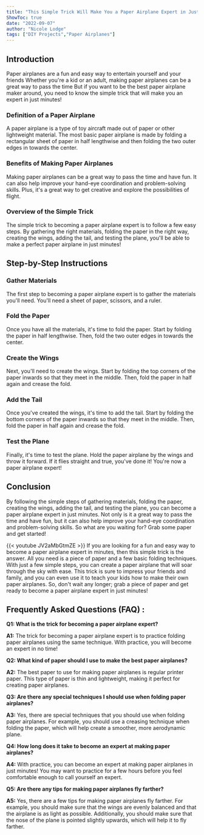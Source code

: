 ```yaml
---
title: "This Simple Trick Will Make You a Paper Airplane Expert in Just Minutes!"
ShowToc: true 
date: "2022-09-07"
author: "Nicole Lodge" 
tags: ["DIY Projects","Paper Airplanes"]
---
```

## Introduction

Paper airplanes are a fun and easy way to entertain yourself and your friends Whether you're a kid or an adult, making paper airplanes can be a great way to pass the time But if you want to be the best paper airplane maker around, you need to know the simple trick that will make you an expert in just minutes!

### Definition of a Paper Airplane

A paper airplane is a type of toy aircraft made out of paper or other lightweight material. The most basic paper airplane is made by folding a rectangular sheet of paper in half lengthwise and then folding the two outer edges in towards the center.

### Benefits of Making Paper Airplanes

Making paper airplanes can be a great way to pass the time and have fun. It can also help improve your hand-eye coordination and problem-solving skills. Plus, it's a great way to get creative and explore the possibilities of flight.

### Overview of the Simple Trick

The simple trick to becoming a paper airplane expert is to follow a few easy steps. By gathering the right materials, folding the paper in the right way, creating the wings, adding the tail, and testing the plane, you'll be able to make a perfect paper airplane in just minutes!

## Step-by-Step Instructions

### Gather Materials

The first step to becoming a paper airplane expert is to gather the materials you'll need. You'll need a sheet of paper, scissors, and a ruler.

### Fold the Paper

Once you have all the materials, it's time to fold the paper. Start by folding the paper in half lengthwise. Then, fold the two outer edges in towards the center.

### Create the Wings

Next, you'll need to create the wings. Start by folding the top corners of the paper inwards so that they meet in the middle. Then, fold the paper in half again and crease the fold.

### Add the Tail

Once you've created the wings, it's time to add the tail. Start by folding the bottom corners of the paper inwards so that they meet in the middle. Then, fold the paper in half again and crease the fold.

### Test the Plane

Finally, it's time to test the plane. Hold the paper airplane by the wings and throw it forward. If it flies straight and true, you've done it! You're now a paper airplane expert!

## Conclusion

By following the simple steps of gathering materials, folding the paper, creating the wings, adding the tail, and testing the plane, you can become a paper airplane expert in just minutes. Not only is it a great way to pass the time and have fun, but it can also help improve your hand-eye coordination and problem-solving skills. So what are you waiting for? Grab some paper and get started!

{{< youtube JV2aMbGtmZE >}} 
If you are looking for a fun and easy way to become a paper airplane expert in minutes, then this simple trick is the answer. All you need is a piece of paper and a few basic folding techniques. With just a few simple steps, you can create a paper airplane that will soar through the sky with ease. This trick is sure to impress your friends and family, and you can even use it to teach your kids how to make their own paper airplanes. So, don't wait any longer; grab a piece of paper and get ready to become a paper airplane expert in just minutes!

## Frequently Asked Questions (FAQ) :
**Q1: What is the trick for becoming a paper airplane expert?**

**A1:** The trick for becoming a paper airplane expert is to practice folding paper airplanes using the same technique. With practice, you will become an expert in no time!

**Q2: What kind of paper should I use to make the best paper airplanes?**

**A2:** The best paper to use for making paper airplanes is regular printer paper. This type of paper is thin and lightweight, making it perfect for creating paper airplanes.

**Q3: Are there any special techniques I should use when folding paper airplanes?**

**A3:** Yes, there are special techniques that you should use when folding paper airplanes. For example, you should use a creasing technique when folding the paper, which will help create a smoother, more aerodynamic plane.

**Q4: How long does it take to become an expert at making paper airplanes?**

**A4:** With practice, you can become an expert at making paper airplanes in just minutes! You may want to practice for a few hours before you feel comfortable enough to call yourself an expert.

**Q5: Are there any tips for making paper airplanes fly farther?**

**A5:** Yes, there are a few tips for making paper airplanes fly farther. For example, you should make sure that the wings are evenly balanced and that the airplane is as light as possible. Additionally, you should make sure that the nose of the plane is pointed slightly upwards, which will help it to fly farther.



